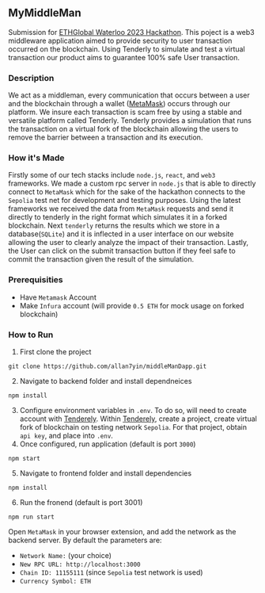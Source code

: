 ## MyMiddleMan
Submission for [ETHGlobal Waterloo 2023 Hackathon](https://ethglobal.com/showcase/mymiddleman-e0ps2). This poject is a web3 middleware application aimed to provide security to user transaction occurred on the blockchain. Using Tenderly to simulate and test a virtual transaction our product aims to guarantee 100% safe User transaction.

### Description
We act as a middleman, every communication that occurs between a user and the blockchain through a wallet ([MetaMask](https://metamask.io)) occurs through our platform. We insure each transaction is scam free by using a stable and versatile platform called Tenderly. Tenderly provides a simulation that runs the transaction on a virtual fork of the blockchain allowing the users to remove the barrier between a transaction and its execution.

### How it's Made
Firstly some of our tech stacks include `node.js`, `react`, and `web3` frameworks. We made a custom rpc server in `node.js` that is able to directly connect to `MetaMask` which for the sake of the hackathon connects to the `Sepolia` test net for development and testing purposes. Using the latest frameworks we received the data from `MetaMask` requests and send it directly to tenderly in the right format which simulates it in a forked blockchain. Next `tenderly` returns the results which we store in a database(`SQLite`) and it is inflected in a user interface on our website allowing the user to clearly analyze the impact of their transaction. Lastly, the User can click on the submit transaction button if they feel safe to commit the transaction given the result of the simulation.

### Prerequisities
* Have `Metamask` Account
* Make `Infura` account (will provide `0.5 ETH` for mock usage on forked blockchain)

### How to Run
1. First clone the project
```
git clone https://github.com/allan7yin/middleManDapp.git
```
2. Navigate to backend folder and install dependneices
```
npm install
```
3. Configure environment variables in `.env`. To do so, will need to create account with [Tenderely](https://tenderly.co). Within [Tenderely](https://tenderly.co), create a project, create virtual fork of blockchain on testing network `Sepolia`. For that project, obtain `api key`, and place into `.env`.
4. Once configured, run application (default is port `3000`)
```
npm start
```
5. Navigate to frontend folder and install dependencies
```
npm install
```
6. Run the fronend (default is port 3001)
```
npm run start
```

Open `MetaMask` in your browser extension, and add the network as the backend server. By default the parameters are:
* `Network Name:` (your choice)
* `New RPC URL: http://localhost:3000`
* `Chain ID: 11155111` (since `Sepolia` test network is used)
* `Currency Symbol: ETH`


